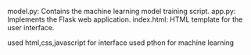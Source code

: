 model.py: Contains the machine learning model training script.
app.py: Implements the Flask web application.
index.html: HTML template for the user interface.

used html,css,javascript for interface 
used pthon for machine learning
